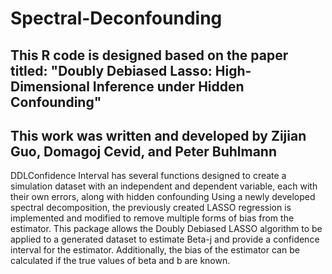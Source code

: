 # Spectral-Deconfounding
## This R code is designed based on the paper titled: "Doubly Debiased Lasso: High-Dimensional Inference under Hidden Confounding" 
## This work was written and developed by Zijian Guo, Domagoj Cevid, and Peter Buhlmann
DDLConfidence Interval has several functions designed to create a simulation dataset with 
an independent and dependent variable, each with their own errors, along with hidden confounding
Using a newly developed spectral decomposition, the previously created LASSO regression is 
implemented and modified to remove multiple forms of bias from the estimator. 
This package allows the Doubly Debiased LASSO algorithm to be applied to a generated dataset 
to estimate Beta-j and provide a confidence interval for the estimator. 
Additionally, the bias of the estimator can be calculated if the true values of beta and b are known. 

